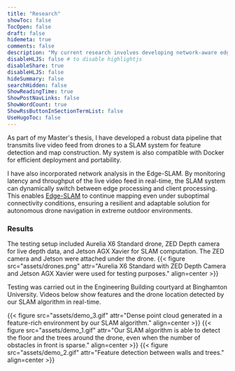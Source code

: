 ```yaml
---
title: "Research"
showToc: false
TocOpen: false
draft: false
hidemeta: true
comments: false
description: "My current research involves developing network-aware edge-based SLAM techniques and tailoring them for deployment on small drones with limited computation power."
disableHLJS: false # to disable highlightjs
disableShare: true
disableHLJS: false
hideSummary: false
searchHidden: false
ShowReadingTime: true
ShowPostNavLinks: false
ShowWordCount: true
ShowRssButtonInSectionTermList: false
UseHugoToc: false
---
```

As part of my Master's thesis, I have developed a robust data pipeline that transmits live video feed from drones to a SLAM system for feature detection and map construction. My system is also compatible with Docker for efficient deployment and portability.

I have also incorporated network analysis in the Edge-SLAM. By monitoring latency and throughput of the live video feed in real-time, the SLAM system can dynamically switch between edge processing and client processing. This enables [Edge-SLAM](https://github.com/zainasir/edgeslam/tree/docker) to continue mapping even under suboptimal connectivity conditions, ensuring a resilient and adaptable solution for autonomous drone navigation in extreme outdoor environments.

### Results

The testing setup included Aurelia X6 Standard drone, ZED Depth camera for live depth data, and Jetson AGX Xavier for SLAM computation. The ZED camera and Jetson were attached under the drone.
{{< figure src="assets/drones.png" attr="Aurelia X6 Standard with ZED Depth Camera and Jetson AGX Xavier were used for testing purposes." align=center >}}

Testing was carried out in the Engineering Building courtyard at Binghamton University. Videos below show features and the drone location detected by our SLAM algorithm in real-time.

{{< figure src="assets/demo_3.gif" attr="Dense point cloud generated in a feature-rich environment by our SLAM algorithm." align=center >}}
{{< figure src="assets/demo_1.gif" attr="Our SLAM algorithm is able to detect the floor and the trees around the drone, even when the number of obstacles in front is sparse." align=center >}}
{{< figure src="assets/demo_2.gif" attr="Feature detection between walls and trees." align=center >}}
